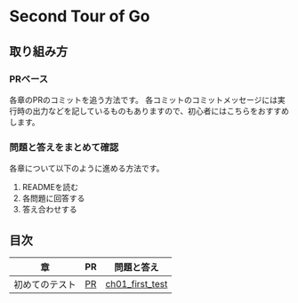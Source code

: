 # Second Tour of Go

## 取り組み方

### PRベース

各章のPRのコミットを追う方法です。
各コミットのコミットメッセージには実行時の出力などを記しているものもありますので、初心者にはこちらをおすすめします。
### 問題と答えをまとめて確認

各章について以下のように進める方法です。

1. READMEを読む
2. 各問題に回答する
3. 答え合わせする

## 目次

章           | PR | 問題と答え
-------------|------|---------
初めてのテスト | [PR](https://github.com/akm/second_tour_of_go/tree/ch01_first_test_01/ch01_first_test) | [ch01_first_test](https://github.com/akm/second_tour_of_go/tree/main/ch01_first_test)
